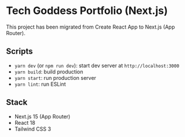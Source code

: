 # Tech Goddess Portfolio (Next.js)

This project has been migrated from Create React App to Next.js (App Router).

## Scripts

- `yarn dev` (or `npm run dev`): start dev server at `http://localhost:3000`
- `yarn build`: build production
- `yarn start`: run production server
- `yarn lint`: run ESLint

## Stack

- Next.js 15 (App Router)
- React 18
- Tailwind CSS 3
